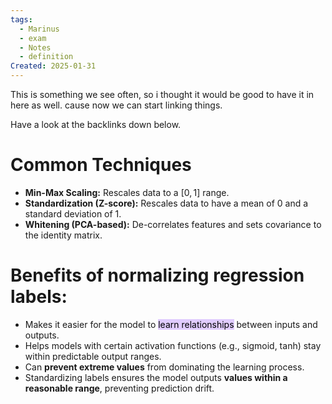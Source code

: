 ```yaml
---
tags:
  - Marinus
  - exam
  - Notes
  - definition
Created: 2025-01-31
---
```

This is something we see often, so i thought it would be good to have it in here as well. cause now we can start linking things. 

Have a look at the backlinks down below.

# Common Techniques
- **Min-Max Scaling:** Rescales data to a $[0,1]$ range.
- **Standardization (Z-score):** Rescales data to have a mean of 0 and a standard deviation of 1.
- **Whitening (PCA-based):** De-correlates features and sets covariance to the identity matrix.

# Benefits of normalizing regression labels:
- Makes it easier for the model to <mark style="background: #D2B3FFA6;">learn relationships</mark> between inputs and outputs.
- Helps models with certain activation functions (e.g., sigmoid, tanh) stay within predictable output ranges.
- Can **prevent extreme values** from dominating the learning process.
- Standardizing labels ensures the model outputs **values within a reasonable range**, preventing prediction drift.
